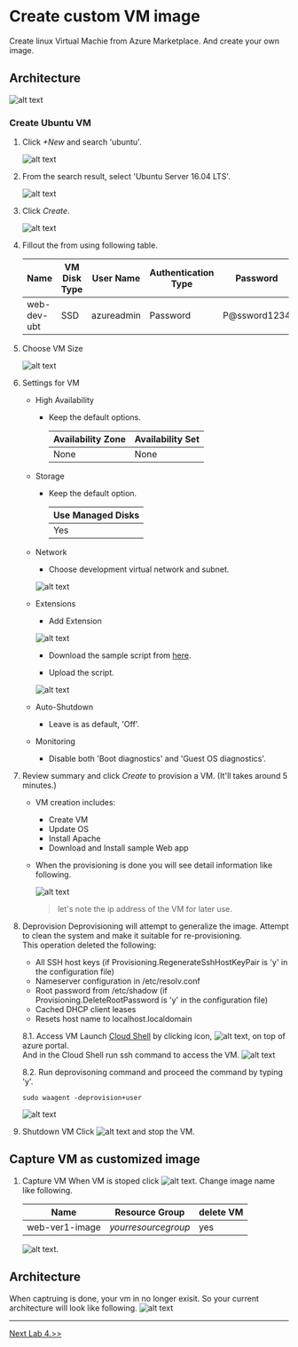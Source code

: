 # Create custom VM image
Create linux Virtual Machie from Azure Marketplace. And create your own image.

## Architecture 
![alt text](/3.%20Hands%20on%20Labs/images/3.3.1.png)

### Create Ubuntu VM
1. Click *+New* and search 'ubuntu'.

    ![alt text](./images/3.3.0.png)

2. From the search result, select 'Ubuntu Server 16.04 LTS'.

    ![alt text](./images/3.3.1.png)

3. Click *Create*.

    ![alt text](./images/3.3.2.png)


4. Fillout the from using following table. 

    |Name|VM Disk Type|User Name|Authentication Type|Password|Subscription|Resource Group|Location|
    |---|---|---|---|---|---|---|---|
    |web-dev-ubt|SSD|azureadmin|Password|P@ssword1234|*yoursubscription*|*yourresourcegroup*|West US|


5. Choose VM Size

    ![alt text](./images/3.3.3.png)


6. Settings for VM
    * High Availability 
        - Keep the default options.

            |Availability Zone|Availability Set|
            |---|---|
            |None|None|

    * Storage
        - Keep the default option. 
    
            |Use Managed Disks|
            |---|
            |Yes|
        
    * Network
        - Choose development virtual network and subnet.
        
        ![alt text](./images/3.3.4.png)


    * Extensions
        - Add Extension
        
        ![alt text](./images/3.3.5.png)

        - Download the sample script from [here](https://raw.githubusercontent.com/xlegend1024/az-infra-wrkshp-101/master/9.%20Resources/script.sh). 

        - Upload the script.
        
        ![alt text](./images/3.3.6.png)

    * Auto-Shutdown
        - Leave is as default, 'Off'.
    * Monitoring
        - Disable both 'Boot diagnostics' and 'Guest OS diagnostics'.

7. Review summary and click *Create* to provision a VM. (It'll takes around 5 minutes.)
    * VM creation includes:
        * Create VM
        * Update OS
        * Install Apache
        * Download and Install sample Web app
    * When the provisioning is done you will see detail information like following.
        
        ![alt text](./images/3.3.8.png)
        > let's note the ip address of the VM for later use.

8. Deprovision
Deprovisioning will attempt to generalize the image. Attempt to clean the system and make it suitable for re-provisioning. </br>
This operation deleted the following:
    * All SSH host keys (if Provisioning.RegenerateSshHostKeyPair is 'y' in the configuration file)
    * Nameserver configuration in /etc/resolv.conf
    * Root password from /etc/shadow (if Provisioning.DeleteRootPassword is 'y' in the configuration file)
    * Cached DHCP client leases
    * Resets host name to localhost.localdomain

    8.1. Access VM
    Launch [Cloud Shell](https://docs.microsoft.com/en-us/azure/cloud-shell/quickstart) by clicking icon, ![alt text](./images/3.3.91.png), on top of azure portal.</br>
    And in the Cloud Shell run ssh command to access the VM. 
    ![alt text](./images/3.3.10.png)

    8.2. Run deprovisoning command and proceed the command by typing 'y'.
    ```
    sudo waagent -deprovision+user
    ```

    ![alt text](./images/3.3.11.png)

1. Shutdown VM
Click ![alt text](./images/3.3.12.png) and stop the VM.

## Capture VM as customized image
1. Capture VM
When VM is stoped click ![alt text](./images/3.3.14.png).
Change image name like following.

    |Name|Resource Group|delete VM|
    |:---:|---|---|
    |web-ver1-image|*yourresourcegroup*|yes|

    ![alt text](./images/3.3.15.png).

## Architecture 
When captruing is done, your vm in no longer exisit. So your current architecture will look like following.
![alt text](/3.%20Hands%20on%20Labs/images/3.3.2.png)


<hr>

[Next Lab 4.>>](https://github.com/xlegend1024/az-infra-wrkshp-101/tree/master/3.%20Hands%20on%20Labs/3.4.%20Create%20VM%20Portal)